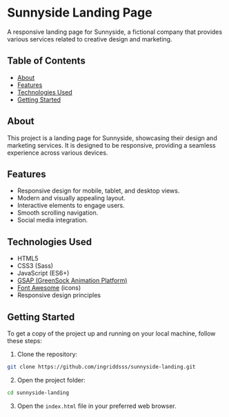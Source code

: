 # Sunnyside Landing Page

A responsive landing page for Sunnyside, a fictional company that provides various services related to creative design and marketing.

## Table of Contents

- [About](#about)
- [Features](#features)
- [Technologies Used](#technologies-used)
- [Getting Started](#getting-started)

## About

This project is a landing page for Sunnyside, showcasing their design and marketing services. It is designed to be responsive, providing a seamless experience across various devices.

## Features

- Responsive design for mobile, tablet, and desktop views.
- Modern and visually appealing layout.
- Interactive elements to engage users.
- Smooth scrolling navigation.
- Social media integration.

## Technologies Used

- HTML5
- CSS3 (Sass)
- JavaScript (ES6+)
- [GSAP (GreenSock Animation Platform)](https://greensock.com/gsap/)
- [Font Awesome](https://fontawesome.com/) (icons)
- Responsive design principles

## Getting Started

To get a copy of the project up and running on your local machine, follow these steps:

1. Clone the repository:

```bash
git clone https://github.com/ingriddsss/sunnyside-landing.git
```
2. Open the project folder:

```bash
cd sunnyside-landing
```

3. Open the `index.html` file in your preferred web browser.


